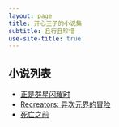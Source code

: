 ```yaml
---
layout: page
title: 开心王子的小说集
subtitle: 且行且珍惜
use-site-title: true
---
```


## 小说列表
- [正是群星闪耀时](/Otherworld)
- [Recreators: 异次元界的冒险](/Rec)
- [死亡之前](/Modernworld)
